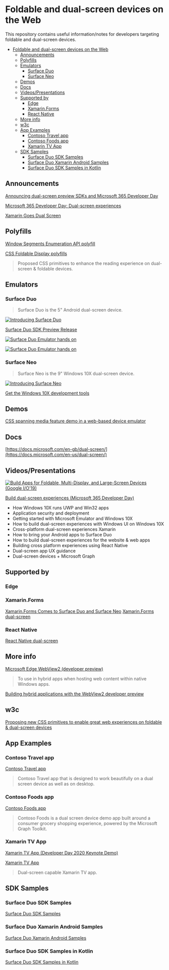 # Foldable and dual-screen devices on the Web

This repository contains useful information/notes for developers targeting foldable and dual-screen devices.

- [Foldable and dual-screen devices on the Web](#foldable-and-dual-screen-devices-on-the-web)
  - [Announcements](#announcements)
  - [Polyfills](#polyfills)
  - [Emulators](#emulators)
    - [Surface Duo](#surface-duo)
    - [Surface Neo](#surface-neo)
  - [Demos](#demos)
  - [Docs](#docs)
  - [Videos/Presentations](#videospresentations)
  - [Supported by](#supported-by)
    - [Edge](#edge)
    - [Xamarin.Forms](#xamarinforms)
    - [React Native](#react-native)
  - [More info](#more-info)
  - [w3c](#w3c)
  - [App Examples](#app-examples)
    - [Contoso Travel app](#contoso-travel-app)
    - [Contoso Foods app](#contoso-foods-app)
    - [Xamarin TV App](#xamarin-tv-app)
  - [SDK Samples](#sdk-samples)
    - [Surface Duo SDK Samples](#surface-duo-sdk-samples)
    - [Surface Duo Xamarin Android Samples](#surface-duo-xamarin-android-samples)
    - [Surface Duo SDK Samples in Kotlin](#surface-duo-sdk-samples-in-kotlin)

## Announcements

[Announcing dual-screen preview SDKs and Microsoft 365 Developer Day](https://blogs.windows.com/windowsdeveloper/2020/01/22/announcing-dual-screen-preview-sdks-and-microsoft-365-developer-day/)

[Microsoft 365 Developer Day: Dual-screen experiences](https://blogs.windows.com/windowsdeveloper/2020/02/11/microsoft-365-developer-day-dual-screen-experiences/)

[Xamarin Goes Dual Screen](https://devblogs.microsoft.com/xamarin/xamarin-goes-dual-screen/)


## Polyfills

[Window Segments Enumeration API polyfill](https://github.com/zouhir/windowsegments-polyfill#window-segments-enumeration-api-polyfill)

[CSS Foldable Display polyfills](https://github.com/zouhir/spanning-css-polyfill#css-foldable-display-polyfills)

>Proposed CSS primitives to enhance the reading experience on dual-screen & foldable devices.

## Emulators

### Surface Duo

>Surface Duo is the 5" Android dual-screen device.

[![Introducing Surface Duo](https://img.youtube.com/vi/kU78s9ExFFA/0.jpg)](https://www.youtube.com/watch?v=kU78s9ExFFA)

[Surface Duo SDK Preview Release](https://www.microsoft.com/en-us/download/details.aspx?id=100847)

[![Surface Duo Emulator hands on](https://img.youtube.com/vi/-Ey68OIKNWY/0.jpg)](https://www.youtube.com/watch?v=-Ey68OIKNWY)

[![Surface Duo Emulator hands on](https://img.youtube.com/vi/WN1q103zhTw/0.jpg)](https://www.youtube.com/watch?v=WN1q103zhTw)

### Surface Neo

>Surface Neo is the 9" Windows 10X dual-screen device.

[![Introducing Surface Neo](https://img.youtube.com/vi/fssZICsV4Rg/0.jpg)](https://www.youtube.com/watch?v=fssZICsV4Rg)

[Get the Windows 10X development tools](https://docs.microsoft.com/en-gb/dual-screen/windows/get-dev-tools)

## Demos

[CSS spanning media feature demo in a web-based device emulator](https://foldables-emulator.netlify.com/?url=https://css-spanning.netlify.com/demo/basic/)

## Docs

[https://docs.microsoft.com/en-gb/dual-screen/](https://docs.microsoft.com/en-us/dual-screen/)

## Videos/Presentations

[![Build Apps for Foldable, Multi-Display, and Large-Screen Devices (Google I/O'19)](https://img.youtube.com/vi/8uQEzv3upy8/0.jpg)](https://www.youtube.com/watch?v=8uQEzv3upy8)

[Build dual-screen experiences​ (Microsoft 365 Developer Day)](https://developer.microsoft.com/en-us/microsoft-365/virtual-events)

- How Windows 10X runs UWP and Win32 apps
- Application security and deployment
- Getting started with Microsoft Emulator and Windows 10X
- How to build dual-screen experiences with Windows UI on Windows 10X
- Cross-platform dual-screen experiences Xamarin
- How to bring your Android apps to Surface Duo
- How to build dual-screen experiences for the website & web apps
- Building cross platform experiences using React Native
- Dual-screen app UX guidance
- Dual-screen devices + Microsoft Graph

## Supported by

### Edge

### Xamarin.Forms

[Xamarin.Forms Comes to Surface Duo and Surface Neo](https://devblogs.microsoft.com/xamarin/surface-duo-surface-neo-with-xamarin-forms/)
[Xamarin.Forms dual-screen](https://docs.microsoft.com/en-us/xamarin/xamarin-forms/app-fundamentals/dual-screen/)

### React Native

[React Native dual-screen](https://github.com/Microsoft/react-native-dualscreen)

## More info

[Microsoft Edge WebView2 (developer preview)](https://docs.microsoft.com/en-us/microsoft-edge/hosting/webview2)

> To use in hybrid apps when hosting web content within native Windows apps.

[Building hybrid applications with the WebView2 developer preview](https://blogs.windows.com/msedgedev/2019/06/18/building-hybrid-applications-with-the-webview2-developer-preview/#edeVSSBO2DE4QaYS.97)

## w3c

[Proposing new CSS primitives to enable great web experiences on foldable & dual-screen devices](https://github.com/w3c/csswg-drafts/issues/4736)

## App Examples

### Contoso Travel app

[Contoso Travel app](https://github.com/microsoft/DevDay2020KeynoteDemoUWP)

>Contoso Travel app that is designed to work beautifully on a dual screen device as well as on desktop.

### Contoso Foods app

[Contoso Foods app](https://github.com/microsoftgraph/contoso-foods-dualscreen-sample)

>Contoso Foods is a dual screen device demo app built around a consumer grocery shopping experience, powered by the Microsoft Graph Toolkit.

### Xamarin TV App

[Xamarin TV App (Developer Day 2020 Keynote Demo)](https://github.com/microsoft/DevDay2020KeynoteDemoXamarin)

[Xamarin TV App](https://github.com/xamarin/app-xamarintv)

>Dual-screen capable Xamarin TV app.


## SDK Samples

### Surface Duo SDK Samples

[Surface Duo SDK Samples](https://github.com/microsoft/surface-duo-sdk-samples)

### Surface Duo Xamarin Android Samples

[Surface Duo Xamarin Android Samples](https://github.com/microsoft/surface-duo-sdk-xamarin-samples)

### Surface Duo SDK Samples in Kotlin

[Surface Duo SDK Samples in Kotlin](https://github.com/microsoft/surface-duo-sdk-samples-kotlin)

